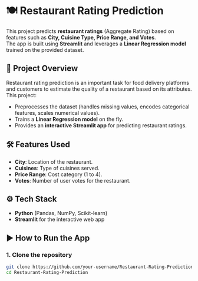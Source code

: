 # 🍽️ Restaurant Rating Prediction

This project predicts **restaurant ratings** (Aggregate Rating) based on features such as **City, Cuisine Type, Price Range, and Votes**.  
The app is built using **Streamlit** and leverages a **Linear Regression model** trained on the provided dataset.  



## 📌 Project Overview
Restaurant rating prediction is an important task for food delivery platforms and customers to estimate the quality of a restaurant based on its attributes.  
This project:
- Preprocesses the dataset (handles missing values, encodes categorical features, scales numerical values).
- Trains a **Linear Regression model** on the fly.
- Provides an **interactive Streamlit app** for predicting restaurant ratings.


## 🛠 Features Used
- **City**: Location of the restaurant.
- **Cuisines**: Type of cuisines served.
- **Price Range**: Cost category (1 to 4).
- **Votes**: Number of user votes for the restaurant.



## ⚙️ Tech Stack
- **Python** (Pandas, NumPy, Scikit-learn)
- **Streamlit** for the interactive web app



## ▶️ How to Run the App
### 1. Clone the repository
```bash
git clone https://github.com/your-username/Restaurant-Rating-Prediction.git
cd Restaurant-Rating-Prediction

